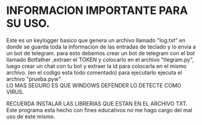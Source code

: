 # INFORMACION IMPORTANTE PARA SU USO.
Este es un keylogger basico que genera un archivo llamado "log.txt" en donde se guarda toda la informacion de las entradas de teclado y lo envia a un bot de telegram.
para esto debemos crear un bot de telegram con el bot llamado Botfather ,extraer el TOKEN y colocarlo en el archivo "tlegram.py", luego crear un chat con tu bot y extraer la id para colocarla en el mismo archivo.
(en el codigo esta todo comentado)
para ejecutarlo ejecuta el archivo "prueba.pyw"  
LO MAS SEGURO ES QUE WINDOWS DEFENDER LO DETECTE COMO VIRUS.

RECUERDA INSTALAR LAS LIBRERIAS QUE ESTAN EN EL ARCHIVO TXT.  
Este programa esta hecho con fines educativos no me hago cargo del mal uso de este mismo.

